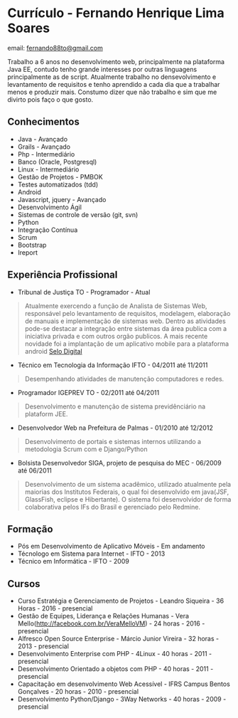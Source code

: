 # Currículo - Fernando Henrique Lima Soares

email: fernando88to@gmail.com


Trabalho a 6 anos no desenvolvimento web, principalmente na plataforma Java EE, contudo tenho grande interesses por outras linguagens principalmente as de script. Atualmente trabalho no densevolvimento e levantamento de requisitos e tenho aprendido a cada dia que a trabalhar menos e produzir mais. Constumo dizer que não trabalho e sim que me divirto pois  faço o que gosto.



## Conhecimentos

* Java - Avançado
* Grails - Avançado
* Php - Intermediário
* Banco (Oracle, Postgresql)   
* Linux - Intermediário
* Gestão de Projetos - PMBOK
* Testes automatizados (tdd)
* Android 
* Javascript, jquery - Avançado
* Desenvolvimento Ágil 
* Sistemas de controle de versão (git, svn)
* Python
* Integração Contínua
* Scrum
* Bootstrap
* Ireport


## Experiência Profissional
* Tribunal de Justiça TO - Programador - Atual

> Atualmente exercendo a  função de Analista de Sistemas Web, responsável pelo levantamento de requisitos,  modelagem, elaboração de manuais e implementação de sistemas web. Dentro as atividades pode-se destacar a integração entre sistemas da área publica com a iniciativa privada e com outros orgão publicos. 
A mais recente novidade foi a implantação de um aplicativo mobile para a plataforma android [Selo Digital](https://play.google.com/store/apps/details?id=gov.br.to.tj.SeloDigital&hl=pt_BR)

* Técnico em Tecnologia da Informação IFTO  - 04/2011 até 11/2011

> Desempenhando atividades de manutenção computadores e redes.

* Programador IGEPREV TO - 02/2011 até 04/2011

> Desenvolvimento e manutenção de sistema previdênciário na plataform JEE.

* Desenvolvedor Web na Prefeitura de Palmas -  01/2010 até 12/2012

> Desenvolvimento de portais e sistemas internos utilizando  a metodologia Scrum com e Django/Python

* Bolsista Desenvolvedor SIGA, projeto de pesquisa do MEC  - 06/2009 até 06/2011

> Desenvolvimento de um sistema acadêmico, utilizado atualmente pela maiorias dos Institutos Federais, o qual foi desenvolvido em java(JSF, GlassFish, eclipse e Hibertante). O sistema foi desenvolvidor de forma colaborativa pelos IFs do Brasil e gerenciado pelo Redmine.


## Formação

* Pós em Desenvolvimento de Aplicativo Móveis - Em andamento
* Técnologo em Sistema para Internet - IFTO - 2013
* Técnico em Informática - IFTO - 2009


## Cursos

* Curso Estratégia e Gerenciamento de Projetos - Leandro Siqueira - 36 Horas - 2016 - presencial
* Gestão de Equipes, Liderança e Relações Humanas - Vera Mello(http://facebook.com.br/VeraMelloVM)  - 24 horas - 2016  - presencial
* Alfresco Open  Source Enterprise - Márcio Junior Vireira - 32 horas - 2013  - presencial
* Desenvolvimento Enterprise com PHP - 4Linux - 40 horas - 2011 - presencial
* Desenvolvimento Orientado a objetos  com  PHP - 40 horas - 2011 - presencial
* Capacitação em desenvolvimento Web Acessível - IFRS Campus Bentos Gonçalves - 20 horas - 2010 - presencial
* Desenvolvimento Python/Django - 3Way Networks  - 40 horas - 2009 - presencial


 

 
